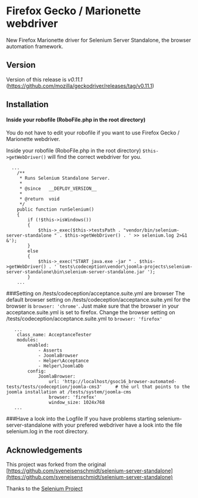 # Firefox Gecko / Marionette webdriver

New Firefox Marionette driver for Selenium Server Standalone, the browser automation framework.

## Version
Version of this release is *v0.11.1* (https://github.com/mozilla/geckodriver/releases/tag/v0.11.1)

## Installation

#### Inside your robofile (RoboFile.php in the root directory)

You do not have to edit your robofile if you want to use Firefox Gecko / Marionette webdriver.



Inside your robofile (RoboFile.php in the root directory) ``$this->getWebDriver()`` will find the correct webdriver for you.

```
  ...
	/**
	 * Runs Selenium Standalone Server.
	 *
	 * @since   __DEPLOY_VERSION__
	 *
	 * @return  void
	 */
	public function runSelenium()
	{
		if (!$this->isWindows())
		{
			$this->_exec($this->testsPath . "vendor/bin/selenium-server-standalone " . $this->getWebDriver() . ' >> selenium.log 2>&1 &');
		}
		else
		{
			$this->_exec("START java.exe -jar " . $this->getWebDriver() . ' tests\codeception\vendor\joomla-projects\selenium-server-standalone\bin\selenium-server-standalone.jar ');
		}
    ...
```


###Setting on /tests/codeception/acceptance.suite.yml are browser
The default browser setting on /tests/codeception/acceptance.suite.yml for the browser is ``browser: 'chrome'``. 
Just make sure that the browser in your acceptance.suite.yml is set to firefox.
Change the browser setting on /tests/codeception/acceptance.suite.yml to ``browser: 'firefox'``

```
   ...
    class_name: AcceptanceTester
    modules:
        enabled:
            - Asserts
            - JoomlaBrowser
            - Helper\Acceptance
            - Helper\JoomlaDb
        config:
            JoomlaBrowser:
                url: 'http://localhost/gsoc16_browser-automated-tests/tests/codeception/joomla-cms3'     # the url that points to the joomla installation at /tests/system/joomla-cms
                browser: 'firefox'
                window_size: 1024x768
   ...
```

###Have a look into the Logfile
If you have problems starting selenium-server-standalone with your prefered webdriver have a look into the file selenium.log in the root directory.



## Acknowledgements
This project was forked from the original [https://github.com/sveneisenschmidt/selenium-server-standalone](https://github.com/sveneisenschmidt/selenium-server-standalone)

Thanks to the [Selenium Project](http://docs.seleniumhq.org/)
